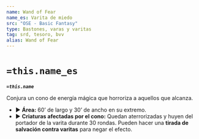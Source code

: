 ```yaml
---
name: Wand of Fear
name_es: Varita de miedo
src: "OSE - Basic Fantasy"
type: Bastones, varas y varitas
tag: srd, tesoro, bvv
alias: Wand of Fear
---
```

# `=this.name_es` 

**_`=this.name`_**

Conjura un cono de energía mágica que horroriza a aquellos que alcanza. 
- ▶ **Área:** 60’ de largo y 30’ de ancho en su extremo. 
- ▶ **Criaturas afectadas por el cono:** Quedan aterrorizadas y huyen del portador de la varita durante 30 rondas. Pueden hacer una **tirada de salvación contra varitas** para negar el efecto. 
